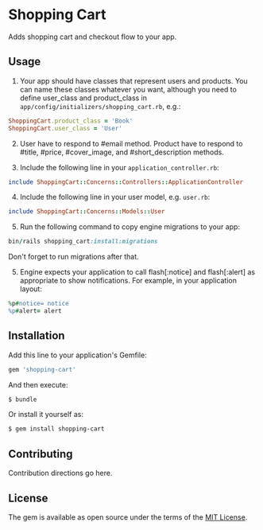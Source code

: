 # Shopping Cart
Adds shopping cart and checkout flow to your app.

## Usage
1. Your app should have classes that represent users
and products. You can name these classes whatever you want, although you need to define
user_class and product_class in `app/config/initializers/shopping_cart.rb`, e.g.:
```ruby
ShoppingCart.product_class = 'Book'
ShoppingCart.user_class = 'User'
```

2. User have to respond to #email method.
Product have to respond to #title, #price, #cover_image, and #short_description methods.

3. Include the following line in your `application_controller.rb`:
```ruby
include ShoppingCart::Concerns::Controllers::ApplicationController
```
4. Include the following line in your user model, e.g. `user.rb`:
```ruby
include ShoppingCart::Concerns::Models::User
```

5. Run the following command to copy engine migrations to your app:
```ruby
bin/rails shopping_cart:install:migrations
```
Don't forget to run migrations after that.

5. Engine expects your application to call flash[:notice] and flash[:alert] as appropriate
to show notifications. For example, in your application layout:
```ruby
%p#notice= notice
%p#alert= alert
```

## Installation
Add this line to your application's Gemfile:

```ruby
gem 'shopping-cart'
```

And then execute:
```bash
$ bundle
```

Or install it yourself as:
```bash
$ gem install shopping-cart
```

## Contributing
Contribution directions go here.

## License
The gem is available as open source under the terms of the [MIT License](http://opensource.org/licenses/MIT).
